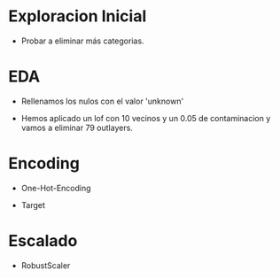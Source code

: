 # Exploracion Inicial

- Probar a eliminar más categorias.


# EDA

- Rellenamos los nulos con el valor 'unknown'

- Hemos aplicado un lof con 10 vecinos y un 0.05 de contaminacion y vamos a eliminar 79 outlayers.


# Encoding

- One-Hot-Encoding

- Target


# Escalado

- RobustScaler